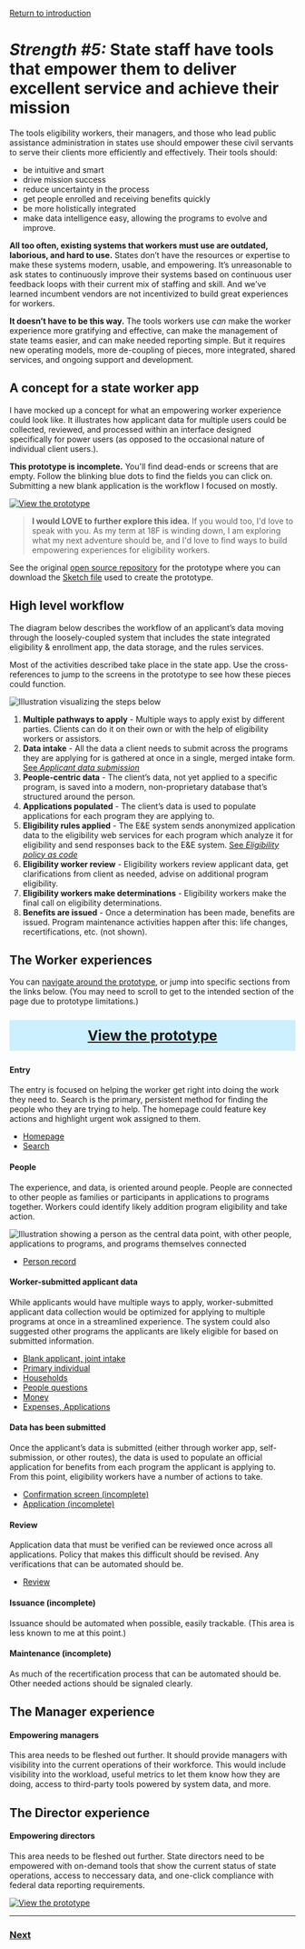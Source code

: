 [Return to introduction](index.md)

# _Strength #5:_ State staff have tools that empower them to deliver excellent service and achieve their mission

The tools eligibility workers, their managers, and those who lead public assistance administration in states use should empower these civil servants to serve their clients more efficiently and effectively. Their tools should:

- be intuitive and smart
- drive mission success
- reduce uncertainty in the process
- get people enrolled and receiving benefits quickly
- be more holistically integrated
- make data intelligence easy, allowing the programs to evolve and improve.

**All too often, existing systems that workers must use are outdated, laborious, and hard to use.** States don’t have the resources or expertise to make these systems modern, usable, and empowering. It’s unreasonable to ask states to continuously improve their systems based on continuous user feedback loops with their current mix of staffing and skill. And we’ve learned incumbent vendors are not incentivized to build great experiences for workers.

**It doesn’t have to be this way.** The tools workers use _can_ make the worker experience more gratifying and effective, can make the management of state teams easier, and can make needed reporting simple. But it requires new operating models, more de-coupling of pieces, more integrated, shared services, and ongoing support and development.

## A concept for a state worker app

I have mocked up a concept for what an empowering worker experience could look like.  It illustrates how applicant data for multiple users could be collected, reviewed, and processed within an interface designed specifically for power users (as opposed to the occasional nature of individual client users.).  

**This prototype is incomplete.** You'll find dead-ends or screens that are empty. Follow the blinking blue dots to find the fields you can click on. Submitting a new blank application is the workflow I focused on mostly.

[![View the prototype](/concept_assets/view_prototype.png)](https://gsa.invisionapp.com/share/32QAEWUR9HG)


> **I would LOVE to further explore this idea.** If you would too, I'd love to speak with you. As my term at 18F is winding down, I am exploring what my next adventure should be, and I'd love to find ways to build empowering experiences for eligibility workers.

See the original [open source repository](https://github.com/18F/state-worker-app-concept) for the prototype where you can download the [Sketch file](https://github.com/18F/state-worker-app-concept/blob/master/worker-tool-concept.sketch) used to create the prototype.

## High level workflow

The diagram below describes the workflow of an applicant’s data moving through the loosely-coupled system that includes the state integrated eligibility & enrollment app, the data storage, and the rules services.

Most of the activities described take place in the state app. Use the cross-references to jump to the screens in the prototype to see how these pieces could function.

![Illustration visualizing the steps below](/concept_assets/concept-workflow.png)

1. **Multiple pathways to apply** - Multiple ways to apply exist by different parties. Clients can do it on their own or with the help of eligibility workers or assistors.
2. **Data intake** - All the data a client needs to submit across the programs they are applying for is gathered at once in a single, merged intake form. [See _Applicant data submission_](data.md)
3. **People-centric data** - The client’s data, not yet applied to a specific program, is saved into a modern, non-proprietary database that’s structured around the person.
4. **Applications populated** - The client’s data is used to populate applications for each program they are applying to.
5. **Eligibility rules applied** - The E&E system sends anonymized application data to the eligibility web services for each program which analyze it for eligibility and send responses back to the E&E system. [See _Eligibility policy as code_](eligibility-policy.md)
6. **Eligibility worker review** - Eligibility workers review applicant data, get clarifications from client as needed, advise on additional program eligibility.
7. **Eligibility workers make determinations** - Eligibility workers make the final call on eligibility determinations.
8. **Benefits are issued** - Once a determination has been made, benefits are issued. Program maintenance activities happen after this: life changes, recertifications, etc. (not shown).

## The Worker experiences

You can [navigate around the prototype](https://gsa.invisionapp.com/share/32QAEWUR9HG), or jump into specific sections from the links below. (You may need to scroll to get to the intended section of the page due to prototype limitations.)

<span style="background-color:#ccf0ff;text-align:center;display:block;color:white;font-size:1.75em;padding-left:1em;padding-right:1em;padding-top:.5em;padding-bottom:.5em;margin-top:1em;margin-bottom:1em;font-weight:bold"><a href="https://gsa.invisionapp.com/share/32QAEWUR9HG">View the prototype</a></span>

#### Entry

The entry is focused on helping the worker get right into doing the work they need to. Search is the primary, persistent method for finding the people who they are trying to help. The homepage could feature key actions and highlight urgent wok assigned to them.

- [Homepage](https://gsa.invisionapp.com/share/32QAEWUR9HG#/screens/343810595)
- [Search](https://gsa.invisionapp.com/share/32QAEWUR9HG#/screens/343810596)

#### People

The experience, and data, is oriented around people. People are connected to other people as families or participants in applications to programs together. Workers could identify likely addition program eligibility and take action.

![Illustration showing a person as the central data point, with other people, applications to programs, and programs themselves connected](/concept_assets/concept-person.png)

- [Person record](https://gsa.invisionapp.com/share/32QAEWUR9HG#/screens/343810613)

#### Worker-submitted applicant data

While applicants would have multiple ways to apply, worker-submitted applicant data collection would be optimized for applying to multiple programs at once in a streamlined experience. The system could also suggested other programs the applicants are likely eligible for based on submitted information.

- [Blank applicant, joint intake](https://gsa.invisionapp.com/share/32QAEWUR9HG#/screens/343810598)
- [Primary individual](https://gsa.invisionapp.com/share/32QAEWUR9HG#/screens/343810599)
- [Households](https://gsa.invisionapp.com/share/32QAEWUR9HG#/screens/343810601)
- [People questions](https://gsa.invisionapp.com/share/32QAEWUR9HG#/screens/343810602)
- [Money](bit.ly/2TGkv9E)
- [Expenses, Applications](https://gsa.invisionapp.com/share/32QAEWUR9HG#/screens/343810605)

#### Data has been submitted

Once the applicant’s data is submitted (either through worker app, self-submission, or other routes), the data is used to populate an official application for benefits from each program the applicant is applying to. From this point, eligibility workers have a number of actions to take.

- [Confirmation screen (incomplete)](https://gsa.invisionapp.com/share/32QAEWUR9HG#/screens/343810606)
- [Application (incomplete)](https://gsa.invisionapp.com/share/32QAEWUR9HG#/screens/343810614)

#### Review

Application data that must be verified can be reviewed once across all applications. Policy that makes this difficult should be revised. Any verifications that can be automated should be.

- [Review](bit.ly/2u9iR1d)

#### Issuance (incomplete)

Issuance should be automated when possible, easily trackable. (This area is less known to me at this point.)

#### Maintenance (incomplete)

As much of the recertification process that can be automated should be. Other needed actions should be signaled clearly.

## The Manager experience

#### Empowering managers

This area needs to be fleshed out further. It should provide managers with visibility into the current operations of their workforce. This would include visibility into the workload, useful metrics to let them know how they are doing, access to third-party tools powered by system data, and more.

## The Director experience

#### Empowering directors

This area needs to be fleshed out further. State directors need to be empowered with on-demand tools that show the current status of state operations, access to neccessary data, and one-click compliance with federal data reporting requirements.

[![View the prototype](/concept_assets/view_prototype.png)](https://gsa.invisionapp.com/share/32QAEWUR9HG)

---

### [Next](incremental.md)
